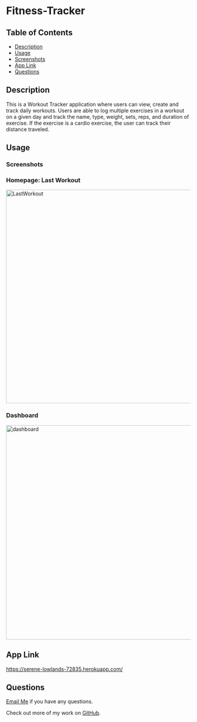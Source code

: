 # Fitness-Tracker 

## Table of Contents

- [Description](#description)
- [Usage](#usage)
- [Screenshots](#screenshots)
- [App Link](#app-link)
- [Questions](#questions)

## Description
This is a Workout Tracker application where users can view, create and track daily workouts. Users are able to log multiple exercises in a workout on a given day and track the name, type, weight, sets, reps, and duration of exercise. If the exercise is a cardio exercise, the user can track their distance traveled.

## Usage 
### Screenshots

### Homepage: Last Workout
<img width="581" alt="LastWorkout" src="https://user-images.githubusercontent.com/89039793/142091773-62280acd-0c83-436f-90b3-b8dcee563e14.PNG">


### Dashboard

<img width="583" alt="dashboard" src="https://user-images.githubusercontent.com/89039793/142091793-1d99ba58-4a35-4c50-b34a-f78c55788274.PNG">


## App Link

https://serene-lowlands-72835.herokuapp.com/

## Questions

[Email Me](Chloe.a.harris17@gmail.com) if you have any questions.

Check out more of my work on [GitHub](https://github.com/chloeharris1).
